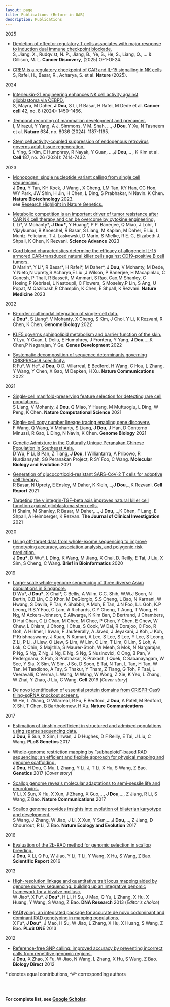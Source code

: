 ```yaml
---
layout: page
title: Publications (Before in UAB)
description: Publications
---
```

2025

* [Depletion of effector regulatory T cells associates with major response to induction dual immune checkpoint blockade.](https://aacrjournals.org/cancerdiscovery/article/doi/10.1158/2159-8290.CD-24-1390/762901/Depletion-of-Effector-Regulatory-T-Cells) <br/>S, Jiang, X., Rudqvist, N. P., Jiang, B., Ye, S., He, S., Liang, Q., ... & Gillison, M. L. **Cancer Discovery**,  (2025) OF1-OF24.

* [CREM is a regulatory checkpoint of CAR and IL-15 signalling in NK cells](https://www.nature.com/articles/s41586-025-09087-8) <br/>S, Rafei, H., Basar, R., Acharya, S. et al. **Nature** (2025).


2024

* [Interleukin-21 engineering enhances NK cell activity against glioblastoma via CEBPD.](https://www.cell.com/cancer-cell/abstract/S1535-6108(24)00272-1) <br/>S, Mayra, M Daher, **J Dou**, S Li, R Basar, H Rafei, M Dede et al. **Cancer cell** 42, no. 8 (2024): 1450-1466.

* [Temporal recording of mammalian development and precancer.](https://www.nature.com/articles/s41586-024-07954-4) <br/> I, Mirazul, Y Yang, A J. Simmons, V M. Shah, ...,  **J Dou**, Y Xu, N Tasneem et al. **Nature** 634, no. 8036 (2024): 1187-1195.

* [Stem cell activity-coupled suppression of endogenous retrovirus governs adult tissue regeneration.](https://www.cell.com/cell/abstract/S0092-8674(24)01155-3) <br/> L Ying, S Kim, E Humphrey, R Nayak, Y Guan, ...,**J Dou**,... , K Kim et al. **Cell** 187, no. 26 (2024): 7414-7432.

2023

* [Monopogen: single nucleotide variant calling from single cell sequencing.](https://www.nature.com/articles/s41587-023-01873-x) <br/>
**J Dou**, Y Tan, KH Kock, J Wang , X Cheng, LM Tan,  KY Han, CC Hon, WY Park, JW Shin, H Jin, H Chen, L Ding, S Prabhakar, N Navin. K Chen. **Nature Biotechnology** 2023.   
  see [Research Highlight in Nature Genetics.](https://www.nature.com/articles/s41588-023-01544-2)

* [Metabolic competition is an important driver of tumor resistance after CAR NK cell therapy and can be overcome by cytokine engineering.](https://www.science.org/doi/full/10.1126/sciadv.add6997) <br/>
L Li\*, V Mohanty\*, **J Dou\***, Y Huang\*, P P. Banerjee, Q Miao, J Lohr, T Vijaykumar, B Knoechel, R Basar, S Liang, M Kaplan, M Daher, E Liu, L Muniz-Feliciano, T J. Laskowski, D Marin, S Mielke, R E. C, Elizabeth J. Shpall, K Chen, K Rezvani. **Science Advance** 2023 

* [Cord blood characteristics determine the efficacy of allogeneic IL-15 armored CAR-transduced natural killer cells against CD19-positive B cell tumors.](https://biologydirect.biomedcentral.com/articles/10.1186/1745-6150-7-17) <br/>
D Marin\*, Y Li\*, R Basar\*, H Rafei\*, M Daher\*, **J Dou**, V Mohanty, M Dede, Y Nieto,N Uprety,S Acharya,E Liu ,J Wilson, P Banerjee, H Macapinlac, C Ganesh, P Thall, R Bassett, M Ammari, S Rao, Cao,M Shanley, C Hosing,P Kebriaei, L Nastoupil, C Flowers, S Moseley,P Lin, S Ang, U Popat, M Qazilbash,R Champlin, K Chen, E Shpall, K Rezvani. **Nature Medicine** 2023

2022

* [Bi-order multimodal integration of single-cell data.](https://genomebiology.biomedcentral.com/articles/10.1186/s13059-022-02679-x) <br/>
**J Dou\***, S Liang\*, V Mohanty, X Cheng, S Kim, J Choi, Y Li, K Rezvani, R Chen, K Chen. **Genome Biology** 2022 

* [KLF5 governs sphingolipid metabolism and barrier function of the skin.](https://genesdev.cshlp.org/content/36/13-14/822) <br/>
Y Lyu, Y Guan, L Deliu, E Humphrey, J Frontera, Y Yang, **J Dou**,...,K Chen,P Nagarajan, Y Ge. **Genes Development** 2022 

* [Systematic decomposition of sequence determinants governing CRISPR/Cas9 specificity.](https://www.nature.com/articles/s41467-022-28028-x) <br/>
R Fu\*, W He\*, **J Dou**, O D. Villarreal, E Bedford, H Wang, C Hou, L Zhang, Y Wang, Y Chen, X Gao, M Depken, H Xu. **Nature Communications** 2022

2021

* [Single-cell manifold-preserving feature selection for detecting rare cell populations.](https://www.nature.com/articles/s43588-021-00070-7) <br/>
S Liang, V Mohanty, **J Dou**, Q Miao, Y Huang, M Muftuoglu, L Ding, W Peng, K Chen. **Nature Computational Science** 2021 

* [Single-cell copy number lineage tracing enabling gene discovery.](https://genomebiology.biomedcentral.com/articles/10.1186/s13059-021-02291-5) <br/>
F Wang, Q Wang, V Mohanty, S Liang, **J Dou**, J Han, D Conterno Minussi, R Gao, L Ding, N Navin, K Chen. **Genome Biology** 2021 

* [Genetic Admixture in the Culturally Unique Peranakan Chinese Population in Southeast Asia.](https://academic.oup.com/mbe/article/38/10/4463/6307269?login=true) <br/>
D Wu, P Li, B Pan, Z Tiang, **J Dou**, I Williantarra, A Pribowo, R Nurdiansyah, SG Peranakan Project, R SY Foo, C Wang. **Molecular Biology and Evolution** 2021 

* [Generation of glucocorticoid-resistant SARS-CoV-2 T cells for adoptive cell therapy.](https://www.cell.com/cell-reports/pdfExtended/S2211-1247(21)00849-4) <br/>
R Basar, N Uprety, E Ensley, M Daher, K Klein,...,**J Dou**,..,K Rezvani. **Cell Report** 2021 

* [Targeting the v integrin-TGF-beta axis improves natural killer cell function against glioblastoma stem cells.](https://www.jci.org/articles/view/142116) <br/>
H Shaim, M Shanley, R Basar, M Daher,..., **J Dou**,...,K Chen, F Lang, E Shpall, A Heimberger, K Rezvan. **The Journal of Clinical Investigation** 2021

2020

* [Using off-target data from whole-exome sequencing to improve genotyping accuracy, association analysis, and polygenic risk prediction.](https://academic.oup.com/bib/article/22/3/bbaa084/5857014) <br/>
**J Dou\***, D Wu\*, L Ding, K Wang, M Jiang, X Chai, D. Reilly, E Tai, J Liu, X Sim, S Cheng, C Wang. **Brief in Bioinformatics** 2020 


2019
* [Large-scale whole-genome sequencing of three diverse Asian populations in Singapore.](https://www.cell.com/cell/pdf/S0092-8674(19)31070-0.pdf) <br/>
D Wu\*, **J Dou\***, X Chai\*, C Bellis, A Wilm, C.C. Shih, W.W.J Soon, N Bertin, C.B Lin, C.C Khor, M DeGiorgio, S.S Cheng, L Bao, N Karnani, W Hwang, S Davila, P Tan, A Shabbir, A Moh, E Tan, J.N Foo, L.L Goh, K.P Leong, R.S.Y Foo, C Lam, A Richards, C.Y Cheng, T Aung, T Wong, H Ng, M Ackers-Johnson, E Aliwarga, K Kim Ban, D Bertrand, J Chambers, D Hui Chan, C Li Chan, M Chee, M Chee, P Chen, Y Chen, E Chew, W Chew, L Chiam, J Chong, I Chua, S Cook, W Dai, R Dorajoo, C Foo, R Goh, A Hillmer, I Irwan, F Jaufeerally, A Javed, J Jeyakani, J Koh, J Koh, P Krishnaswamy, J Kuan, N Kumari, A Lee, S Lee, S Lee, Y Lee, S Leong, Z Li, P Li, J Liew, O Liew, S Lim, W Lim, C Lim, T Lim, C Lim, S Loh, A Lok, C Chin, S Majithia, S Maurer-Stroh, W Meah, S Mok, N Nargarajan, P Ng, S Ng, Z Ng, J Ng, E Ng, S Ng, S Nusinovici, C Ong, B Pan, V Pedergnana, S Poh, S Prabhakar, K Prakash, I Quek, C Sabanayagam, W See, Y Sia, X Sim, W Sim, J So, D Soon, E Tai, N Tan, L Tan, H Tan, W Tan, M Tandiono, A Tay, S Thakur, Y Tham, Z Tiang, G Toh, P Tsai, L Veeravalli, C Verma, L Wang, M Wang, W Wong, Z Xie, K Yeo, L Zhang, W Zhai, Y Zhao, J Liu, C Wang. **Cell** 2019 (*Cover story*) 

* [De novo identification of essential protein domains from CRISPR-Cas9 tiling-sgRNA knockout screens.](https://www.nature.com/articles/s41467-019-12489-8) <br/>
W He, L Zhang, O Villarreal, R Fu, E Bedford, **J Dou**, A Patel, M Bedford, X Shi, T Chen, B Bartholomew, H Xu. **Nature Communications** 

2017
* [Estimation of kinship coefficient in structured and admixed populations using sparse sequencing data.](https://journals.plos.org/plosgenetics/article?id=10.1371/journal.pgen.1007021) <br/>
**J Dou**, B Sun, X Sim, I Irwan, J D Hughes, D F Reilly, E Tai, J Liu, C Wang. **PLoS Genetics** 2017 

* [Whole-genome restriction mapping by “subhaploid”-based RAD sequencing: an efficient and flexible approach for physical mapping and genome scaffolding.](https://academic.oup.com/genetics/article/206/3/1237/6064258) <br/>
**J Dou**, H Dou, C Mu, L Zhang, Y Li, J, T Li, X Hu, S Wang, Z Bao. **Genetics** 2017 (*Cover story*)

* [Scallop genome reveals molecular adaptations to semi-sessile life and neurotoxins.](https://www.nature.com/articles/s41467-017-01927-0) <br/>
Y Li, X Sun, X Hu, X Xun, J Zhang, X Guo,..., **J Dou**,..., Z Jiang, R Li, S Wang, Z Bao. **Nature Communications** 2017 

* [Scallop genome provides insights into evolution of bilaterian karyotype and development.](https://www.nature.com/articles/s41559-017-0120) <br/>
S Wang, J Zhang, W Jiao, J Li, X Xun, Y Sun,...,**J Dou**,..., Z Jiang, D Chourrout, R Li, Z Bao. **Nature Ecology and Evolution** 2017

2016
* [Evaluation of the 2b-RAD method for genomic selection in scallop breeding.](https://www.nature.com/articles/srep19244) <br/>
**J Dou**, X Li, Q Fu, W Jiao, Y Li, T Li, Y Wang, X Hu, S Wang, Z Bao. **Scientific Report** 2016 

2013
* [High-resolution linkage and quantitative trait locus mapping aided by genome survey sequencing: building up an integrative genomic framework for a bivalve mollusc.](https://academic.oup.com/dnaresearch/article/21/1/85/347657) <br/>
W Jiao\*, X Fu\*, **J Dou\***, H Li, H Su, J Mao, Q Yu, L Zhang, X Hu, X Huang, Y Wang, S Wang, Z Bao. **DNA Research** 2013 (*Editor's choice*) 

* [RADtyping: an integrated package for accurate de novo codominant and dominant RAD genotyping in mapping populations.](https://journals.plos.org/plosone/article?id=10.1371/journal.pone.0079960) <br/>
X Fu\*, **J Dou\***, J Mao, H Su, W Jiao, L Zhang, X Hu, X Huang, S Wang, Z Bao. **PLoS ONE** 2013 


2012
* [Reference-free SNP calling: improved accuracy by preventing incorrect calls from repetitive genomic regions.](https://biologydirect.biomedcentral.com/articles/10.1186/1745-6150-7-17) <br/>
**J Dou**, X Zhao, X Fu, W Jiao, N Wang, L Zhang, X Hu, S Wang, Z Bao. **Biology Direct** 2012
  
\* denotes equal contributions, ^#^ corresponding authors

<br/><br/> 

**For complete list, see [Google Scholar](https://scholar.google.com/citations?user=2_q_kTUAAAAJ&hl=en).**
